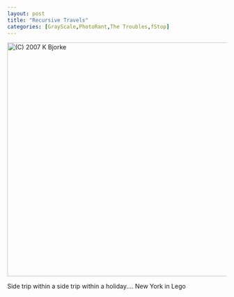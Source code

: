```yaml
---
layout: post
title: "Recursive Travels"
categories: [GrayScale,PhotoRant,The Troubles,fStop]
---
```

<img title="(C) 2007 K Bjorke" src="http://www.botzilla.com/blog/pix2007/IMG_4044.jpg" width="807" height="538" border="0" />

Side trip within a side trip within a holiday.... New York in Lego

<!--more-->


